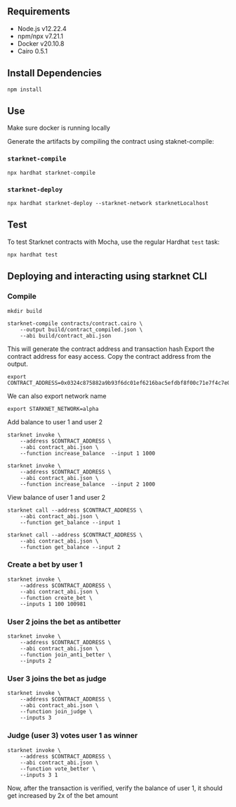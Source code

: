 ## Requirements
- Node.js v12.22.4
- npm/npx v7.21.1
- Docker v20.10.8
- Cairo 0.5.1

## Install Dependencies
```
npm install
```

## Use
Make sure docker is running locally

Generate the artifacts by compiling the contract using staknet-compile:
### `starknet-compile`
```
npx hardhat starknet-compile 
```
### `starknet-deploy`
```
npx hardhat starknet-deploy --starknet-network starknetLocalhost
```

## Test
To test Starknet contracts with Mocha, use the regular Hardhat `test` task:
```
npx hardhat test
```
## Deploying and interacting using starknet CLI

### Compile
```
mkdir build

starknet-compile contracts/contract.cairo \
    --output build/contract_compiled.json \
    --abi build/contract_abi.json
```
This will generate the contract address and transaction hash
Export the contract address for easy access. Copy the contract address from the output.
```
export CONTRACT_ADDRESS=0x0324c875882a9b93f6dc01ef6216bac5efdbf8f00c71e7f4c7e09c884cc1b97f
```
We can also export network name
```
export STARKNET_NETWORK=alpha
```

Add balance to user 1 and user 2
```
starknet invoke \
    --address $CONTRACT_ADDRESS \
    --abi contract_abi.json \
    --function increase_balance  --input 1 1000
```
```
starknet invoke \
    --address $CONTRACT_ADDRESS \
    --abi contract_abi.json \
    --function increase_balance  --input 2 1000
```

View balance of user 1 and user 2

```
starknet call --address $CONTRACT_ADDRESS \
    --abi contract_abi.json \
    --function get_balance --input 1
```
```
starknet call --address $CONTRACT_ADDRESS \
    --abi contract_abi.json \
    --function get_balance --input 2
```
### Create a bet by user 1
```
starknet invoke \
    --address $CONTRACT_ADDRESS \
    --abi contract_abi.json \
    --function create_bet \
    --inputs 1 100 100981
```

### User 2 joins the  bet as antibetter
```
starknet invoke \
    --address $CONTRACT_ADDRESS \
    --abi contract_abi.json \
    --function join_anti_better \
    --inputs 2
```

### User 3 joins the bet as judge

```
starknet invoke \
    --address $CONTRACT_ADDRESS \
    --abi contract_abi.json \
    --function join_judge \
    --inputs 3
```

### Judge (user 3) votes user 1 as winner

```
starknet invoke \
    --address $CONTRACT_ADDRESS \
    --abi contract_abi.json \
    --function vote_better \
    --inputs 3 1
```

Now, after the transaction is verified, verify the balance of user 1, it should get increased by 2x of the bet amount